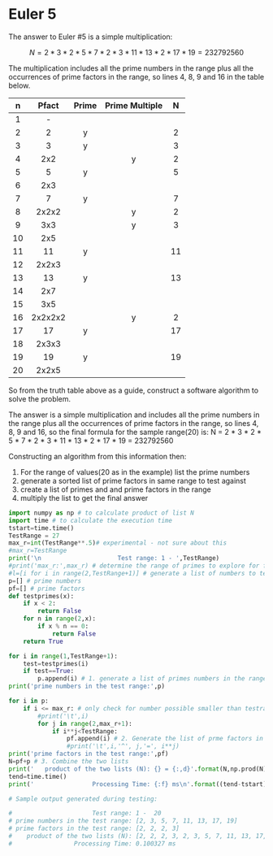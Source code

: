 # Euler 5 

The answer to Euler #5 is a simple multiplication:

```math
N = 2 * 3 * 2 * 5 * 7 * 2 * 3 * 11 * 13 * 2 * 17 * 19 = 232792560
```

The multiplication includes all the prime numbers in the range plus all the occurrences of prime factors in the range, so lines 4, 8, 9 and 16 in the table below.


n|Pfact|Prime|Prime Multiple|N
:---------:|:---:|:---:|:---:|:---:
1| -       | | | 
2| 2       |y| |2
3| 3       |y| |3
4| 2x2     | |y|2
5| 5       |y| |5
6| 2x3     | | | 
7| 7       |y| |7
8| 2x2x2   | |y|2
9| 3x3     | |y|3
10| 2x5    | | |
11| 11     |y| |11
12| 2x2x3  | | |
13| 13     |y| |13
14| 2x7    | | |
15| 3x5    | | |
16| 2x2x2x2| |y|2
17| 17     |y| |17
18| 2x3x3  | | |
19| 19     |y| |19
20| 2x2x5  | | |

So from the truth table above as a guide, construct a software algorithm to solve the problem.

The answer is a simple multiplication and includes all the prime numbers in the range plus 
all the occurrences of prime factors in the range, so lines 4, 8, 9 and 16, so the final formula
for the sample range(20) is: N = 2 * 3 * 2 * 5 * 7 * 2 * 3 * 11 * 13 * 2 * 17 * 19 = 232792560

Constructing an algorithm from this information then:
1. For the range of values(20 as in the example) list the prime numbers
1. generate a sorted list of prime factors in same range to test against
1. create a list of primes and and prime factors in the range
1. multiply the list to get the final answer

```python
import numpy as np # to calculate product of list N
import time # to calculate the execution time
tstart=time.time()
TestRange = 27
max_r=int(TestRange**.5)# experimental - not sure about this
#max_r=TestRange
print('\n                     Test range: 1 - ',TestRange)
#print('max_r:',max_r) # determine the range of primes to explore for factors
#l=[i for i in range(2,TestRange+1)] # generate a list of numbers to test
p=[] # prime numbers
pf=[] # prime factors
def testprimes(x):
    if x < 2:
        return False
    for n in range(2,x):
        if x % n == 0:
            return False
    return True

for i in range(1,TestRange+1):
    test=testprimes(i)
    if test==True:
        p.append(i) # 1. generate a list of primes numbers in the range
print('prime numbers in the test range:',p)

for i in p:
    if i <= max_r: # only check for number possible smaller than testrange
        #print('\t',i)
        for j in range(2,max_r+1):
            if i**j<TestRange:
                pf.append(i) # 2. Generate the list of prme factors in the range
                #print('\t',i,'^', j,'=', i**j)
print('prime factors in the test range:',pf)
N=pf+p # 3. Combine the two lists 
print('   product of the two lists (N): {} = {:,d}'.format(N,np.prod(N)))# calculate the product ofthe list
tend=time.time()
print('                Processing Time: {:f} ms\n'.format((tend-tstart)*100))

# Sample output generated during testing: 

#                      Test range: 1 -  20
# prime numbers in the test range: [2, 3, 5, 7, 11, 13, 17, 19]
# prime factors in the test range: [2, 2, 2, 3]
#    product of the two lists (N): [2, 2, 2, 3, 2, 3, 5, 7, 11, 13, 17, 19] = 232,792,560
#                 Processing Time: 0.100327 ms

```